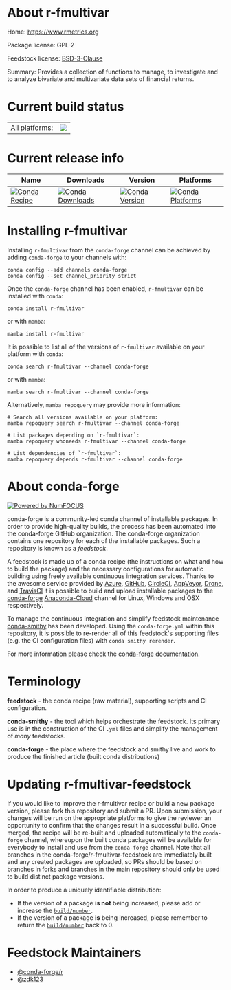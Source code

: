 About r-fmultivar
=================

Home: https://www.rmetrics.org

Package license: GPL-2

Feedstock license: [BSD-3-Clause](https://github.com/conda-forge/r-fmultivar-feedstock/blob/main/LICENSE.txt)

Summary: Provides a  collection of functions to manage, to investigate and to analyze bivariate and multivariate data sets of financial returns.

Current build status
====================


<table><tr><td>All platforms:</td>
    <td>
      <a href="https://dev.azure.com/conda-forge/feedstock-builds/_build/latest?definitionId=12150&branchName=main">
        <img src="https://dev.azure.com/conda-forge/feedstock-builds/_apis/build/status/r-fmultivar-feedstock?branchName=main">
      </a>
    </td>
  </tr>
</table>

Current release info
====================

| Name | Downloads | Version | Platforms |
| --- | --- | --- | --- |
| [![Conda Recipe](https://img.shields.io/badge/recipe-r--fmultivar-green.svg)](https://anaconda.org/conda-forge/r-fmultivar) | [![Conda Downloads](https://img.shields.io/conda/dn/conda-forge/r-fmultivar.svg)](https://anaconda.org/conda-forge/r-fmultivar) | [![Conda Version](https://img.shields.io/conda/vn/conda-forge/r-fmultivar.svg)](https://anaconda.org/conda-forge/r-fmultivar) | [![Conda Platforms](https://img.shields.io/conda/pn/conda-forge/r-fmultivar.svg)](https://anaconda.org/conda-forge/r-fmultivar) |

Installing r-fmultivar
======================

Installing `r-fmultivar` from the `conda-forge` channel can be achieved by adding `conda-forge` to your channels with:

```
conda config --add channels conda-forge
conda config --set channel_priority strict
```

Once the `conda-forge` channel has been enabled, `r-fmultivar` can be installed with `conda`:

```
conda install r-fmultivar
```

or with `mamba`:

```
mamba install r-fmultivar
```

It is possible to list all of the versions of `r-fmultivar` available on your platform with `conda`:

```
conda search r-fmultivar --channel conda-forge
```

or with `mamba`:

```
mamba search r-fmultivar --channel conda-forge
```

Alternatively, `mamba repoquery` may provide more information:

```
# Search all versions available on your platform:
mamba repoquery search r-fmultivar --channel conda-forge

# List packages depending on `r-fmultivar`:
mamba repoquery whoneeds r-fmultivar --channel conda-forge

# List dependencies of `r-fmultivar`:
mamba repoquery depends r-fmultivar --channel conda-forge
```


About conda-forge
=================

[![Powered by
NumFOCUS](https://img.shields.io/badge/powered%20by-NumFOCUS-orange.svg?style=flat&colorA=E1523D&colorB=007D8A)](https://numfocus.org)

conda-forge is a community-led conda channel of installable packages.
In order to provide high-quality builds, the process has been automated into the
conda-forge GitHub organization. The conda-forge organization contains one repository
for each of the installable packages. Such a repository is known as a *feedstock*.

A feedstock is made up of a conda recipe (the instructions on what and how to build
the package) and the necessary configurations for automatic building using freely
available continuous integration services. Thanks to the awesome service provided by
[Azure](https://azure.microsoft.com/en-us/services/devops/), [GitHub](https://github.com/),
[CircleCI](https://circleci.com/), [AppVeyor](https://www.appveyor.com/),
[Drone](https://cloud.drone.io/welcome), and [TravisCI](https://travis-ci.com/)
it is possible to build and upload installable packages to the
[conda-forge](https://anaconda.org/conda-forge) [Anaconda-Cloud](https://anaconda.org/)
channel for Linux, Windows and OSX respectively.

To manage the continuous integration and simplify feedstock maintenance
[conda-smithy](https://github.com/conda-forge/conda-smithy) has been developed.
Using the ``conda-forge.yml`` within this repository, it is possible to re-render all of
this feedstock's supporting files (e.g. the CI configuration files) with ``conda smithy rerender``.

For more information please check the [conda-forge documentation](https://conda-forge.org/docs/).

Terminology
===========

**feedstock** - the conda recipe (raw material), supporting scripts and CI configuration.

**conda-smithy** - the tool which helps orchestrate the feedstock.
                   Its primary use is in the construction of the CI ``.yml`` files
                   and simplify the management of *many* feedstocks.

**conda-forge** - the place where the feedstock and smithy live and work to
                  produce the finished article (built conda distributions)


Updating r-fmultivar-feedstock
==============================

If you would like to improve the r-fmultivar recipe or build a new
package version, please fork this repository and submit a PR. Upon submission,
your changes will be run on the appropriate platforms to give the reviewer an
opportunity to confirm that the changes result in a successful build. Once
merged, the recipe will be re-built and uploaded automatically to the
`conda-forge` channel, whereupon the built conda packages will be available for
everybody to install and use from the `conda-forge` channel.
Note that all branches in the conda-forge/r-fmultivar-feedstock are
immediately built and any created packages are uploaded, so PRs should be based
on branches in forks and branches in the main repository should only be used to
build distinct package versions.

In order to produce a uniquely identifiable distribution:
 * If the version of a package **is not** being increased, please add or increase
   the [``build/number``](https://docs.conda.io/projects/conda-build/en/latest/resources/define-metadata.html#build-number-and-string).
 * If the version of a package **is** being increased, please remember to return
   the [``build/number``](https://docs.conda.io/projects/conda-build/en/latest/resources/define-metadata.html#build-number-and-string)
   back to 0.

Feedstock Maintainers
=====================

* [@conda-forge/r](https://github.com/conda-forge/r/)
* [@zdk123](https://github.com/zdk123/)

